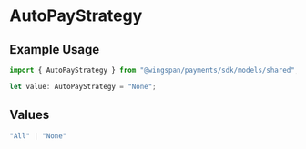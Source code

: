 # AutoPayStrategy

## Example Usage

```typescript
import { AutoPayStrategy } from "@wingspan/payments/sdk/models/shared";

let value: AutoPayStrategy = "None";
```

## Values

```typescript
"All" | "None"
```